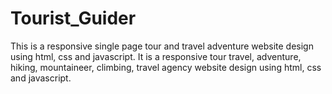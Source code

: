 # Tourist_Guider
This is a responsive single page tour and travel adventure website design using html, css and javascript. It is a responsive tour travel, adventure, hiking, mountaineer, climbing, travel agency website design using html, css and javascript.
